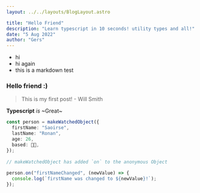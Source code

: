 ```yaml
---
layout: ../../layouts/BlogLayout.astro

title: "Hello Friend"
description: "Learn typescript in 10 seconds! utility types and all!"
date: "5 Aug 2022"
author: "Gers"
---
```


- hi
- hi again
- this is a markdown test

### Hello friend :)

>This is my first post! - Will Smith

**Typescript** _is_ ~Great~


```ts
const person = makeWatchedObject({
  firstName: "Saoirse",
  lastName: "Ronan",
  age: 26,
  based: 👨‍💻️,
});
 
// makeWatchedObject has added `on` to the anonymous Object
 
person.on("firstNameChanged", (newValue) => {
  console.log(`firstName was changed to ${newValue}!`);
});
```